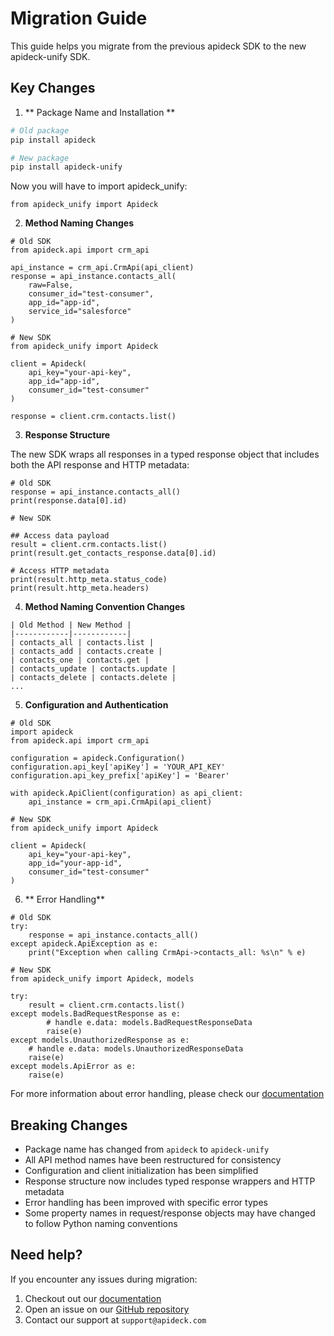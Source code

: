 # Migration Guide

This guide helps you migrate from the previous apideck SDK to the new apideck-unify SDK.

## Key Changes

1. ** Package Name and Installation **

```sh
# Old package
pip install apideck

# New package
pip install apideck-unify
```

Now you will have to import apideck_unify:

```
from apideck_unify import Apideck
```


2. **Method Naming Changes**

```
# Old SDK
from apideck.api import crm_api

api_instance = crm_api.CrmApi(api_client)
response = api_instance.contacts_all(
    raw=False,
    consumer_id="test-consumer",
    app_id="app-id",
    service_id="salesforce"
)

# New SDK
from apideck_unify import Apideck

client = Apideck(
    api_key="your-api-key",
    app_id="app-id",
    consumer_id="test-consumer"
)

response = client.crm.contacts.list()
```

3. **Response Structure**

The new SDK wraps all responses in a typed response object that includes both the API response and HTTP metadata:

```
# Old SDK
response = api_instance.contacts_all()
print(response.data[0].id)

# New SDK

## Access data payload
result = client.crm.contacts.list()
print(result.get_contacts_response.data[0].id)

# Access HTTP metadata
print(result.http_meta.status_code)
print(result.http_meta.headers)
```

4. **Method Naming Convention Changes**

```
| Old Method | New Method |
|------------|------------|
| contacts_all | contacts.list |
| contacts_add | contacts.create |
| contacts_one | contacts.get |
| contacts_update | contacts.update |
| contacts_delete | contacts.delete |
...
```

5. **Configuration and Authentication**

```
# Old SDK
import apideck
from apideck.api import crm_api

configuration = apideck.Configuration()
configuration.api_key['apiKey'] = 'YOUR_API_KEY'
configuration.api_key_prefix['apiKey'] = 'Bearer'

with apideck.ApiClient(configuration) as api_client:
    api_instance = crm_api.CrmApi(api_client)

# New SDK
from apideck_unify import Apideck

client = Apideck(
    api_key="your-api-key",
    app_id="your-app-id",
    consumer_id="test-consumer"
)
```

6. ** Error Handling**

```
# Old SDK
try:
    response = api_instance.contacts_all()
except apideck.ApiException as e:
    print("Exception when calling CrmApi->contacts_all: %s\n" % e)

# New SDK
from apideck_unify import Apideck, models

try:
    result = client.crm.contacts.list()
except models.BadRequestResponse as e:
        # handle e.data: models.BadRequestResponseData
        raise(e)
except models.UnauthorizedResponse as e:
    # handle e.data: models.UnauthorizedResponseData
    raise(e)
except models.ApiError as e:
    raise(e)
```

For more information about error handling, please check our [documentation](https://github.com/apideck-libraries/sdk-python?tab=readme-ov-file#error-handling)

## Breaking Changes

- Package name has changed from `apideck` to `apideck-unify`
- All API method names have been restructured for consistency
- Configuration and client initialization has been simplified
- Response structure now includes typed response wrappers and HTTP metadata
- Error handling has been improved with specific error types
- Some property names in request/response objects may have changed to follow Python naming conventions


## Need help?

If you encounter any issues during migration:

1. Checkout out our [documentation](https://github.com/apideck-libraries/sdk-python?tab=readme-ov-file#apideck-unify)
2. Open an issue on our [GitHub repository](https://github.com/apideck-libraries/sdk-python/issues)
3. Contact our support at `support@apideck.com`